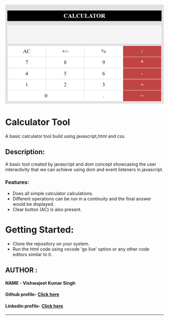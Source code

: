 ![calculator](https://github.com/vishwajeet-hash/Calculator/blob/main/images/Capture.PNG)
# Calculator Tool

A basic calculator tool build using javascript,html and css.

## Description:

A basic tool created by javascript and dom concept showcasing the user interactivity that we can achieve using dom and event listeners in javascript.

### Features:

* Does all simple calculator calculations.
* Different operations can be run in a continuity and the final answer would be displayed.
* Clear button (AC) is also present.

# Getting Started:

* Clone the repository on your system.
* Run the html code using vscode 'go live' option or any other code editors similar to it.

## AUTHOR :

#### NAME - Vishwajeet Kumar Singh <br>
#### Github profile- [Click here](https://github.com/vishwajeet-hash)
#### Linkedin profile- [Click here](https://www.linkedin.com/in/vishwajeet-kumar-singh-b2a7aa1a5/)

***


